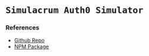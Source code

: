 # `Simulacrum Auth0 Simulator`

### References
- [Github Repo](https://github.com/thefrontside/simulacrum)
- [NPM Package](https://www.npmjs.com/package/@simulacrum/auth0-simulator)
